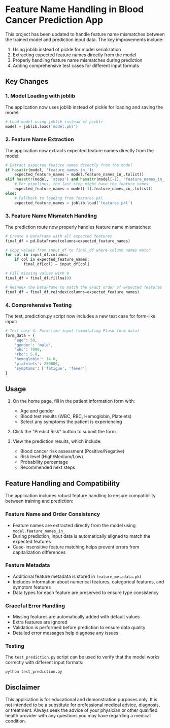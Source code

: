 # Feature Name Handling in Blood Cancer Prediction App

This project has been updated to handle feature name mismatches between the trained model and prediction input data. The key improvements include:

1. Using joblib instead of pickle for model serialization
2. Extracting expected feature names directly from the model
3. Properly handling feature name mismatches during prediction
4. Adding comprehensive test cases for different input formats

## Key Changes

### 1. Model Loading with joblib

The application now uses joblib instead of pickle for loading and saving the model:

```python
# Load model using joblib instead of pickle
model = joblib.load('model.pkl')
```

### 2. Feature Name Extraction

The application now extracts expected feature names directly from the model:

```python
# Extract expected feature names directly from the model
if hasattr(model, 'feature_names_in_'):
    expected_feature_names = model.feature_names_in_.tolist()
elif hasattr(model, 'steps') and hasattr(model[-1], 'feature_names_in_'):
    # For pipelines, the last step might have the feature names
    expected_feature_names = model[-1].feature_names_in_.tolist()
else:
    # Fallback to loading from features.pkl
    expected_feature_names = joblib.load('features.pkl')
```

### 3. Feature Name Mismatch Handling

The prediction route now properly handles feature name mismatches:

```python
# Create a DataFrame with all expected features
final_df = pd.DataFrame(columns=expected_feature_names)

# Copy values from input_df to final_df where column names match
for col in input_df.columns:
    if col in expected_feature_names:
        final_df[col] = input_df[col]

# Fill missing values with 0
final_df = final_df.fillna(0)

# Reindex the DataFrame to match the exact order of expected features
final_df = final_df.reindex(columns=expected_feature_names)
```

### 4. Comprehensive Testing

The test_prediction.py script now includes a new test case for form-like input:

```python
# Test case 4: Form-like input (simulating Flask form data)
form_data = {
    'age': 50,
    'gender': 'male',
    'wbc': 7000,
    'rbc': 5.0,
    'hemoglobin': 14.0,
    'platelets': 250000,
    'symptoms': ['fatigue', 'fever']
}
```

## Usage

1. On the home page, fill in the patient information form with:
   - Age and gender
   - Blood test results (WBC, RBC, Hemoglobin, Platelets)
   - Select any symptoms the patient is experiencing

2. Click the "Predict Risk" button to submit the form

3. View the prediction results, which include:
   - Blood cancer risk assessment (Positive/Negative)
   - Risk level (High/Medium/Low)
   - Probability percentage
   - Recommended next steps

## Feature Handling and Compatibility

The application includes robust feature handling to ensure compatibility between training and prediction:

### Feature Name and Order Consistency

- Feature names are extracted directly from the model using `model.feature_names_in_`
- During prediction, input data is automatically aligned to match the expected features
- Case-insensitive feature matching helps prevent errors from capitalization differences

### Feature Metadata

- Additional feature metadata is stored in `feature_metadata.pkl`
- Includes information about numerical features, categorical features, and symptom features
- Data types for each feature are preserved to ensure type consistency

### Graceful Error Handling

- Missing features are automatically added with default values
- Extra features are ignored
- Validation is performed before prediction to ensure data quality
- Detailed error messages help diagnose any issues

### Testing

The `test_prediction.py` script can be used to verify that the model works correctly with different input formats:
```
python test_prediction.py
```

## Disclaimer

This application is for educational and demonstration purposes only. It is not intended to be a substitute for professional medical advice, diagnosis, or treatment. Always seek the advice of your physician or other qualified health provider with any questions you may have regarding a medical condition.
